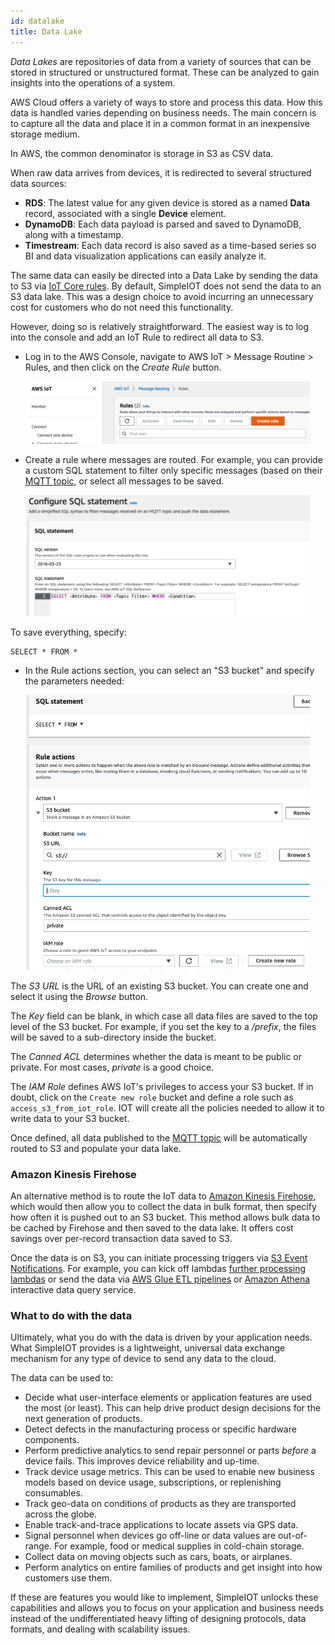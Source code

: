```yaml
---
id: datalake
title: Data Lake
---
```


_Data Lakes_ are repositories of data from a variety of sources that can be stored in structured or unstructured format. These can be analyzed to gain insights into the operations of a system.

AWS Cloud offers a variety of ways to store and process this data. How this data is handled varies depending on business needs. The main concern is to capture all the data and place it in a common format in an inexpensive storage medium.

In AWS, the common denominator is storage in S3 as CSV data.

When raw data arrives from devices, it is redirected to several structured data sources:

- **RDS**: The latest value for any given device is stored as a named **Data** record, associated with a single **Device** element.
- **DynamoDB**: Each data payload is parsed and saved to DynamoDB, along with a timestamp.
- **Timestream**: Each data record is also saved as a time-based series so BI and data visualization applications can easily analyze it.

The same data can easily be directed into a Data Lake by sending the data to S3 via [IoT Core rules](https://docs.aws.amazon.com/iot/latest/developerguide/iot-rules.html). By default, SimpleIOT does not send the data to an S3 data lake. This was a design choice to avoid incurring an unnecessary cost for customers who do not need this functionality.

However, doing so is relatively straightforward. The easiest way is to log into the console and add an IoT Rule to redirect all data to S3.

- Log in to the AWS Console, navigate to AWS IoT > Message Routine > Rules, and then click on the _Create Rule_ button.

<div align="center">
<img src="/img/data/iot-rule-create.png" width="90%"/>
</div>

- Create a rule where messages are routed. For example, you can provide a custom SQL statement to filter only specific messages (based on their [MQTT topic](mqtt), or select all messages to be saved.

<div align="center">
<img src="/img/data/iot-core-sql.png" width="90%"/>
</div>

To save everything, specify:

```
SELECT * FROM *
```

- In the Rule actions section, you can select an "S3 bucket" and specify the parameters needed:

<div align="center">
<img src="/img/data/iot-rule-s3.png" width="90%"/>
</div>

The _S3 URL_ is the URL of an existing S3 bucket. You can create one and select it using the _Browse_ button.

The _Key_ field can be blank, in which case all data files are saved to the top level of the S3 bucket. For example, if you set the key to a _/prefix_, the files will be saved to a sub-directory inside the bucket.

The _Canned ACL_ determines whether the data is meant to be public or private. For most cases, _private_ is a good choice. 

The _IAM Role_ defines AWS IoT's privileges to access your S3 bucket. If in doubt, click on the `Create new role` bucket and define a role such as `access_s3_from_iot_role`. IOT will create all the policies needed to allow it to write data to your S3 bucket.

Once defined, all data published to the [MQTT topic](mqtt) will be automatically routed to S3 and populate your data lake.

### Amazon Kinesis Firehose

An alternative method is to route the IoT data to [Amazon Kinesis Firehose](https://aws.amazon.com/kinesis/data-firehose/), which would then allow you to collect the data in bulk format, then specify how often it is pushed out to an S3 bucket. This method allows bulk data to be cached by Firehose and then saved to the data lake. It offers cost savings over per-record transaction data saved to S3.

Once the data is on S3, you can initiate processing triggers via [S3 Event Notifications](https://docs.aws.amazon.com/AmazonS3/latest/userguide/NotificationHowTo.html). For example, you can kick off lambdas [further processing lambdas](https://docs.aws.amazon.com/lambda/latest/dg/with-s3-example.html) or send the data via [AWS Glue ETL pipelines](https://aws.amazon.com/glue/) or [Amazon Athena](https://aws.amazon.com/athena/) interactive data query service.

### What to do with the data

Ultimately, what you do with the data is driven by your application needs. What SimpleIOT provides is a lightweight, universal data exchange mechanism for any type of device to send any data to the cloud.

The data can be used to:

- Decide what user-interface elements or application features are used the most (or least). This can help drive product design decisions for the next generation of products.
- Detect defects in the manufacturing process or specific hardware components.
- Perform predictive analytics to send repair personnel or parts _before_ a device fails. This improves device reliability and up-time.
- Track device usage metrics. This can be used to enable new business models based on device usage, subscriptions, or replenishing consumables.
- Track geo-data on conditions of products as they are transported across the globe.
- Enable track-and-trace applications to locate assets via GPS data.
- Signal personnel when devices go off-line or data values are out-of-range. For example, food or medical supplies in cold-chain storage.
- Collect data on moving objects such as cars, boats, or airplanes.
- Perform analytics on entire families of products and get insight into how customers use them.

If these are features you would like to implement, SimpleIOT unlocks these capabilities and allows you to focus on your application and business needs instead of the undifferentiated heavy lifting of designing protocols, data formats, and dealing with scalability issues.
